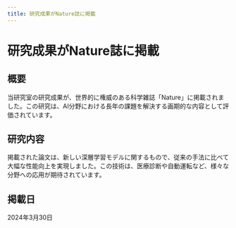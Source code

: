 ```yaml
---
title: 研究成果がNature誌に掲載
---
```


# 研究成果がNature誌に掲載

## 概要

当研究室の研究成果が、世界的に権威のある科学雑誌「Nature」に掲載されました。この研究は、AI分野における長年の課題を解決する画期的な内容として評価されています。

## 研究内容

掲載された論文は、新しい深層学習モデルに関するもので、従来の手法に比べて大幅な性能向上を実現しました。この技術は、医療診断や自動運転など、様々な分野への応用が期待されています。

## 掲載日

2024年3月30日 